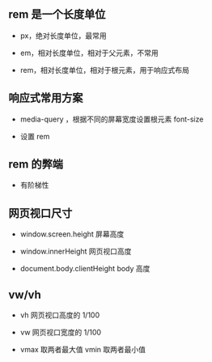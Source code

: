 ## rem 是一个长度单位

- px，绝对长度单位，最常用

- em，相对长度单位，相对于父元素，不常用

- rem，相对长度单位，相对于根元素，用于响应式布局

## 响应式常用方案

- media-query ，根据不同的屏幕宽度设置根元素 font-size

- 设置 rem

## rem 的弊端

- 有阶梯性

## 网页视口尺寸

- window.screen.height    屏幕高度

- window.innerHeight    网页视口高度

- document.body.clientHeight    body 高度

## vw/vh

- vh 网页视口高度的 1/100

- vw 网页视口宽度的 1/100

- vmax 取两者最大值 vmin 取两者最小值